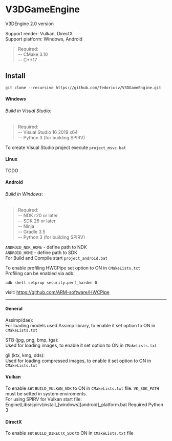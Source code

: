 # V3DGameEngine
V3DEngine 2.0 version<br/>

Support render: Vulkan, DirectX<br/>
Support platform: Windows, Android<br/>

>Required:<br/>
>-- CMake 3.10<br/>
>-- C++17<br/>

## Install
```
git clone --recursive https://github.com/fedoriusv/V3DGameEngine.git
```

#### Windows
###### Build in Visual Studio:
>Required:<br/>
>-- Visual Studio 16 2019 x64<br/>
>-- Python 3 (for building SPIRV)<br/>

To create Visual Studio project execute `project_msvc.bat`<br/>

#### Linux
TODO<br/>

#### Android
###### Build in Windows:
>Required:<br/>
>-- NDK r20 or later<br/>
>-- SDK 26 or later<br/>
>-- Ninja<br/>
>-- Gradle 3.5<br/>
>-- Python 3 (for building SPIRV)<br/>

`ANDROID_NDK_HOME` - define path to NDK<br/>
`ANDROID_HOME` - define path to SDK<br/>
For Build and Compile start `project_android.bat`<br/>

To enable profiling HWCPipe set option to ON in `CMakeLists.txt`<br/>
Profiling can be enabled via adb:
```
adb shell setprop security.perf_harden 0
```
visit: https://github.com/ARM-software/HWCPipe

-------------------------------------------------  

#### General
Assimp(dae):<br/>
For loading models used Assimp library, to enable it set option to ON in `CMakeLists.txt`<br/>

STB (jpg, png, bmp, tga):<br/>
Used for loading images, to enable it set option to ON in `CMakeLists.txt`<br/>

gli (ktx, kmg, dds):<br/>
Used for loading compressed images, to enable it set option to ON in `CMakeLists.txt`<br/>

#### Vulkan
To enable set `BUILD_VULKAN_SDK` to ON in `CMakeLists.txt` file.
`VK_SDK_PATH` must be setted in system enviroments.<br/>
For using SPIRV for Vulkan start file:<br/>
Engine\Libs\spirv\install_[windows][android]_platform.bat
Required Python 3

#### DirectX
To enable set `BUILD_DIRECTX_SDK` to ON in `CMakeLists.txt` file

